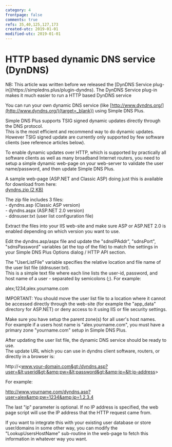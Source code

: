 ```yaml
---
category: 4
frontpage: false
comments: true
refs: 35,40,125,127,173
created-utc: 2019-01-01
modified-utc: 2019-01-01
---
```

# HTTP based dynamic DNS service (DynDNS)

<div class="yellowbox">NB: This article was written before we released the [DynDNS Service plug-in](https://simpledns.plus/plugin-dyndns).  
The DynDNS Service plug-in makes it much easier to run a HTTP based DynDNS service</div>

You can run your own dynamic DNS service (like [http://www.dyndns.org/](http://www.dyndns.org/){target=_blank}) using Simple DNS Plus.

Simple DNS Plus supports TSIG signed dynamic updates directly through the DNS protocol.  
This is the most efficient and recommend way to do dynamic updates.  
However TSIG signed update are currently only supported by few software clients (see reference articles below).

To enable dynamic updates over HTTP, which is supported by practically all software clients as well as many broadband Internet routers, you need to setup a simple dynamic web-page on your web-server to validate the user name/password, and then update Simple DNS Plus.

A sample web-page (ASP.NET and Classic ASP) doing just this is available for download from here:  
[dyndns.zip (2 KB)](https://simpledns.plus/outbox/dyndns.zip)

The zip file includes 3 files:  
\- dyndns.asp (Classic ASP version)  
\- dyndns.aspx (ASP.NET 2.0 version)  
\- ddnsuser.txt (user list configuration file)

Extract the files into your IIS web-site and make sure ASP or ASP.NET 2.0 is enabled depending on which version you want to use.

Edit the dyndns.asp/aspx file and update the "sdnsIPAddr", "sdnsPort", "sdnsPassword" variables (at the top of the file) to match the settings in your Simple DNS Plus Options dialog / HTTP API section.

The "UserListFile" variable specifies the relative location and file name of the user list file (ddnsuser.txt).  
This is a simple text file where each line lists the user-id, password, and host name of a user - separated by semicolons (;). For example:

alex;1234;alex.yourname.com

IMPORTANT: You should move the user list file to a location where it cannot be accessed directly through the web-site (for example the "app_data" directory for ASP.NET) or deny access to it using IIS or file security settings.

Make sure you have setup the parent zone(s) for all user's host names.  
For example if a users host name is "alex.yourname.com", you must have a primary zone "yourname.com" setup in Simple DNS Plus.

After updating the user list file, the dynamic DNS service should be ready to use.  
The update URL which you can use in dyndns client software, routers, or directly in a browser is:

http://&lt;www.your-domain.com&gt;/dyndns.asp?user=&lt;userid&gt;&amp;pw=&lt;password&gt;&amp;ip=&lt;ip-address&gt;

For example:

http://www.yourname.com/dyndns.asp?user=alex&amp;pw=1234&amp;ip=1.2.3.4

The last "ip" parameter is optional. If no IP address is specified, the web page script will use the IP address that the HTTP request came from.

If you want to integrate this with your existing user database or store user/domains in some other way, you can modify the "LookupUsersHostName" sub-routine in the web-page to fetch this information in whatever way you want.

